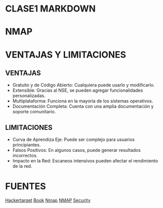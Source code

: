 # CLASE1 MARKDOWN
# NMAP
# VENTAJAS Y LIMITACIONES
## VENTAJAS
* Gratuito y de Código Abierto: Cualquiera puede usarlo y modificarlo.
* Extensible: Gracias al NSE, se pueden agregar funcionalidades personalizadas.
* Multiplataforma: Funciona en la mayoría de los sistemas operativos.
* Documentación Completa: Cuenta con una amplia documentación y soporte comunitario.

##  LIMITACIONES

* Curva de Aprendiza Eje: Puede ser complejo para usuarios principiantes.
* Falsos Positivos: En algunos casos, puede generar resultados incorrectos.
* Impacto en la Red: Escaneos intensivos pueden afectar el rendimiento de la red.

# FUENTES

[Hackertarget](https://hackertarget.com/nmap-cheatsheet-a-quick-reference-guide/) 
[Book](https://nmap.org/book/)
[Nmap](https://nmap.org/book/man-examples.html)
[NMAP](https://www.udemy.com/courses/search/?src=ukwq=curso+de+Nmap)
[Security](https://securitytrails.com/blog/nmap-commands)
